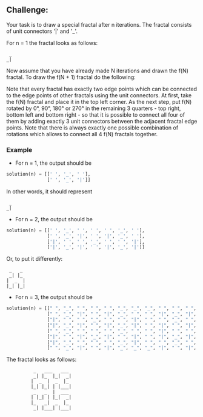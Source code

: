## Challenge:

Your task is to draw a special fractal after n iterations. The fractal consists of unit connectors '|' and '_'.

For n = 1 the fractal looks as follows:
```
 _
_|
```
Now assume that you have already made N iterations and drawn the f(N) fractal. To draw the f(N + 1) fractal do the following:

Note that every fractal has exactly two edge points which can be connected to the edge points of other fractals using the unit connectors. At first, take the f(N) fractal and place it in the top left corner. As the next step, put f(N) rotated by 0°, 90°, 180° or 270° in the remaining 3 quarters - top right, bottom left and bottom right - so that it is possible to connect all four of them by adding exactly 3 unit connectors between the adjacent fractal edge points.
Note that there is always exactly one possible combination of rotations which allows to connect all 4 f(N) fractals together.

### Example

- For n = 1, the output should be
```py
solution(n) = [[' ', '_', ' '],       
               [' ', '_', '|']]
```
In other words, it should represent      
```
 _
_|
``` 

- For n = 2, the output should be
```py
solution(n) = [[' ', '_', ' ', ' ', ' ', '_', ' '],      
               [' ', '_', '|', ' ', '|', '_', ' '],                                  
               ['|', ' ', ' ', '_', ' ', ' ', '|'],                                 
               ['|', '_', '|', ' ', '|', '_', '|']]
```
Or, to put it differently:  
```
 _   _
 _| |_ 
|  _  |
|_| |_|
``` 

- For n = 3, the output should be
```py
solution(n) = [[" ", "_", " ", " ", " ", "_", "_", "_", " ", " ", " ", "_", "_", "_", " "], 
               [" ", "_", "|", " ", "|", "_", " ", " ", "|", "_", "|", " ", " ", "_", "|"], 
               ["|", " ", " ", "_", " ", " ", "|", " ", " ", "_", " ", " ", "|", "_", " "], 
               ["|", "_", "|", " ", "|", "_", "|", " ", "|", " ", "|", "_", "_", "_", "|"], 
               [" ", "_", " ", " ", " ", "_", " ", " ", "|", " ", " ", "_", "_", "_", " "], 
               ["|", " ", "|", "_", "|", " ", "|", " ", "|", "_", "|", " ", " ", "_", "|"], 
               ["|", "_", " ", " ", " ", "_", "|", " ", " ", "_", " ", " ", "|", "_", " "], 
               [" ", "_", "|", " ", "|", "_", "_", "_", "|", " ", "|", "_", "_", "_", "|"]]
```

The fractal looks as follows:
```
          _   ___   ___ 
          _| |_  |_|  _|
         |  _  |  _  |_ 
         |_| |_| | |___|
          _   _  |  ___ 
         | |_| | |_|  _|
         |_   _|  _  |_ 
          _| |___| |___|
```